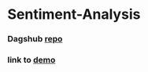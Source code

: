 # Sentiment-Analysis
### Dagshub [repo](https://dagshub.com/elshehawy/sentiment-analysis)
### link to [demo](https://drive.google.com/file/d/1bXkXcs7dd73Tan7MuldMq3t6-J-Cgfyq/view?usp=sharing)
